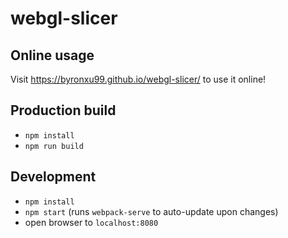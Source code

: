 # webgl-slicer

## Online usage
Visit https://byronxu99.github.io/webgl-slicer/ to use it online!

## Production build
* `npm install`
* `npm run build`

## Development
* `npm install`
* `npm start` (runs `webpack-serve` to auto-update upon changes)
* open browser to `localhost:8080`


